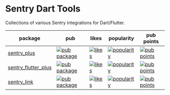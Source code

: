 # Sentry Dart Tools
Collections of various Sentry integrations for Dart/Flutter.

| package | pub | likes | popularity | pub points |
| ------- | ------- | ------- | ------- | ------- |
| [sentry_plus](/sentry_plus) | [![pub package](https://img.shields.io/pub/v/sentry_plus.svg)](https://pub.dev/packages/sentry_plus) | [![likes](https://badges.bar/sentry_plus/likes)](https://pub.dev/packages/sentry_plus/score) | [![popularity](https://badges.bar/sentry_plus/popularity)](https://pub.dev/packages/sentry_plus/score) | [![pub points](https://badges.bar/sentry_plus/pub%20points)](https://pub.dev/packages/sentry_plus/score) |
| [sentry_flutter_plus](/sentry_flutter_plus) | [![pub package](https://img.shields.io/pub/v/sentry_flutter_plus.svg)](https://pub.dev/packages/sentry_flutter_plus) | [![likes](https://badges.bar/sentry_flutter_plus/likes)](https://pub.dev/packages/sentry_flutter_plus/score) | [![popularity](https://badges.bar/sentry_flutter_plus/popularity)](https://pub.dev/packages/sentry_flutter_plus/score) | [![pub points](https://badges.bar/sentry_flutter_plus/pub%20points)](https://pub.dev/packages/sentry_flutter_plus/score) |
| [sentry_link](/sentry_link) | [![pub package](https://img.shields.io/pub/v/sentry_link.svg)](https://pub.dev/packages/sentry_link) | [![likes](https://badges.bar/sentry_link/likes)](https://pub.dev/packages/sentry_link/score) | [![popularity](https://badges.bar/sentry_link/popularity)](https://pub.dev/packages/sentry_link/score) | [![pub points](https://badges.bar/sentry_link/pub%20points)](https://pub.dev/packages/sentry_link/score) |